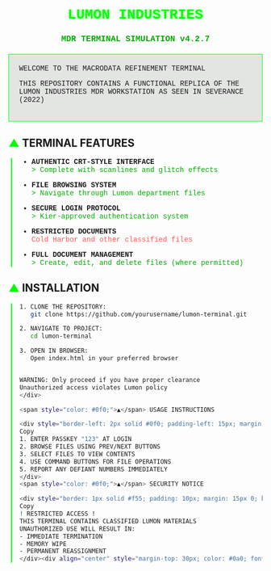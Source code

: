 <div align="center">
  <h1 style="color: #0f0; font-family: 'Courier New', monospace; text-shadow: 0 0 5px rgba(0, 255, 0, 0.5);">
    <span style="position: relative;">
      <span style="position: relative;">LUMON INDUSTRIES</span>
    </span>
  </h1>
  <h3 style="color: #0a0; font-family: 'Courier New', monospace;">MDR TERMINAL SIMULATION v4.2.7</h3>
</div>

<div style="border: 1px solid #0f0; padding: 20px; margin: 20px 0; background-color: rgba(0, 20, 0, 0.1); font-family: 'Courier New', monospace;">
WELCOME TO THE MACRODATA REFINEMENT TERMINAL

THIS REPOSITORY CONTAINS A FUNCTIONAL REPLICA
OF THE LUMON INDUSTRIES MDR WORKSTATION
AS SEEN IN SEVERANCE (2022)

</div>

## <span style="color: #0f0;">▲</span> TERMINAL FEATURES

<div style="border-left: 2px solid #0f0; padding-left: 15px; margin-left: 5px; font-family: 'Courier New', monospace;">

- **AUTHENTIC CRT-STYLE INTERFACE**  
  <span style="color: #0a0;">> Complete with scanlines and glitch effects</span>

- **FILE BROWSING SYSTEM**  
  <span style="color: #0a0;">> Navigate through Lumon department files</span>

- **SECURE LOGIN PROTOCOL**  
  <span style="color: #0a0;">> Kier-approved authentication system</span>

- **RESTRICTED DOCUMENTS**  
  <span style="color: #f55;"><i class="fas fa-lock"></i> Cold Harbor and other classified files</span>

- **FULL DOCUMENT MANAGEMENT**  
  <span style="color: #0a0;">> Create, edit, and delete files (where permitted)</span>

</div>

## <span style="color: #0f0;">▲</span> INSTALLATION

<div style="border-left: 2px solid #0f0; padding-left: 15px; margin-left: 5px; font-family: 'Courier New', monospace;">

```bash
1. CLONE THE REPOSITORY:
   git clone https://github.com/yourusername/lumon-terminal.git

2. NAVIGATE TO PROJECT:
   cd lumon-terminal

3. OPEN IN BROWSER:
   Open index.html in your preferred browser


WARNING: Only proceed if you have proper clearance
Unauthorized access violates Lumon policy
</div>

<span style="color: #0f0;">▲</span> USAGE INSTRUCTIONS

<div style="border-left: 2px solid #0f0; padding-left: 15px; margin-left: 5px; font-family: 'Courier New', monospace;">
Copy
1. ENTER PASSKEY "123" AT LOGIN
2. BROWSE FILES USING PREV/NEXT BUTTONS
3. SELECT FILES TO VIEW CONTENTS
4. USE COMMAND BUTTONS FOR FILE OPERATIONS
5. REPORT ANY DEFIANT NUMBERS IMMEDIATELY
</div>
<span style="color: #0f0;">▲</span> SECURITY NOTICE

<div style="border: 1px solid #f55; padding: 10px; margin: 15px 0; background-color: rgba(255, 0, 0, 0.05); font-family: 'Courier New', monospace; color: #f55;">
Copy
! RESTRICTED ACCESS !
THIS TERMINAL CONTAINS CLASSIFIED LUMON MATERIALS
UNAUTHORIZED USE WILL RESULT IN:
- IMMEDIATE TERMINATION
- MEMORY WIPE
- PERMANENT REASSIGNMENT
</div><div align="center" style="margin-top: 30px; color: #0a0; font-family: 'Courier New', monospace;"> <p>THE WORK IS MYSTICAL. THE WORK IS MAGICAL.</p> <p>THE WORK SETS US FREE.</p> <p>- KIER, EAGAN</p> </div><!-- Font Awesome for lock icons --><link rel="stylesheet" href="https://cdnjs.cloudflare.com/ajax/libs/font-awesome/6.4.0/css/all.min.css">
